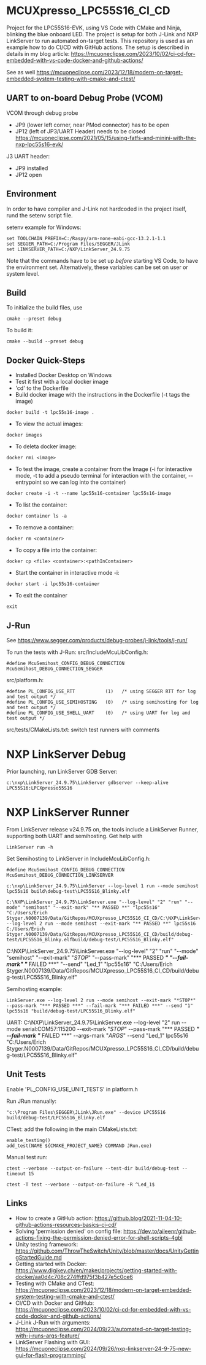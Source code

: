 # MCUXpresso_LPC55S16_CI_CD
Project for the LPC55S16-EVK, using VS Code with CMake and Ninja, blinking the blue onboard LED.
The project is setup for both J-Link and NXP LinkServer to run automated on-target tests.
This repository is used as an example how to do CI/CD with GitHub actions.
The setup is described in details in my blog article: https://mcuoneclipse.com/2023/10/02/ci-cd-for-embedded-with-vs-code-docker-and-github-actions/

See as well https://mcuoneclipse.com/2023/12/18/modern-on-target-embedded-system-testing-with-cmake-and-ctest/

## UART to on-board Debug Probe (VCOM)
VCOM through debug probe
- JP9 (lower left corner, near PMod connector) has to be open
- JP12 (left of JP3/UART Header) needs to be closed
https://mcuoneclipse.com/2021/05/15/using-fatfs-and-minini-with-the-nxp-lpc55s16-evk/

J3 UART header:
- JP9 installed
- JP12 open

## Environment
In order to have compiler and J-Link not hardcoded in the project itself, rund the setenv script file.

setenv example for Windows:
```
set TOOLCHAIN_PREFIX=C:/Raspy/arm-none-eabi-gcc-13.2.1-1.1
set SEGGER_PATH=C:/Program Files/SEGGER/JLink
set LINKSERVER_PATH=C:/NXP/LinkServer_24.9.75
```
Note that the commands have to be set up *before* starting VS Code, to have the environment set.
Alternatively, these variables can be set on user or system level.

## Build
To initialize the build files, use
```
cmake --preset debug
```
To build it:
```
cmake --build --preset debug
```

## Docker Quick-Steps
- Installed Docker Desktop on Windows
- Test it first with a local docker image
- 'cd' to the Dockerfile
- Build docker image with the instructions in the Dockerfile (-t tags the image)
```
docker build -t lpc55s16-image .
```
- To view the actual images:
```
docker images
```
- To deleta docker image:
```
docker rmi <image>
```

- To test the image, create a container from the Image (-i for interactive mode, -t to add a pseudo terminal for interaction with the container, --entrypoint so we can log into the container)
```
docker create -i -t --name lpc55s16-container lpc55s16-image
```
- To list the container:
```
docker container ls -a
```
- To remove a container:
```
docker rm <container>
```
- To copy a file into the container:
```
docker cp <file> <container>:<pathInContainer>
```
- Start the container in interactive mode -i:
```
docker start -i lpc55s16-container
```
- To exit the container
```
exit
```
## J-Run
See https://www.segger.com/products/debug-probes/j-link/tools/j-run/

To run the tests with J-Run:
src/IncludeMcuLibConfig.h:
```
#define McuSemihost_CONFIG_DEBUG_CONNECTION         McuSemihost_DEBUG_CONNECTION_SEGGER 
```
src/platform.h:
```
#define PL_CONFIG_USE_RTT           (1)   /* using SEGGER RTT for log and test output */
#define PL_CONFIG_USE_SEMIHOSTING   (0)   /* using semihosting for log and test output */
#define PL_CONFIG_USE_SHELL_UART    (0)   /* using UART for log and test output */
```
src/tests/CMakeLists.txt:
switch test runners with comments

# NXP LinkServer Debug
Prior launching, run LinkServer GDB Server:
```
c:\nxp\LinkServer_24.9.75\LinkServer gdbserver --keep-alive LPC55S16:LPCXpresso55S16
```

# NXP LinkServer Runner
From LinkServer release v24.9.75 on, the tools include a LinkServer Runner, supporting both UART and semihosting. Get help with
```
LinkServer run -h
```

Set Semihosting to LinkServer in IncludeMcuLibConfig.h:
```
#define McuSemihost_CONFIG_DEBUG_CONNECTION         McuSemihost_DEBUG_CONNECTION_LINKSERVER
```

```
c:\nxp\LinkServer_24.9.75\LinkServer --log-level 1 run --mode semihost lpc55s16 build\debug-test\LPC55S16_Blinky.elf
```

```
C:\NXP\LinkServer_24.9.75\LinkServer.exe "--log-level" "2" "run" "--mode" "semihost" "--exit-mark" "** PASSED **" "lpc55s16" "C:/Users/Erich Styger.N0007139/Data/GitRepos/MCUXpresso_LPC55S16_CI_CD/C:\NXP\LinkServer_24.9.75\LinkServer.exe --log-level 2 run --mode semihost --exit-mark "** PASSED **" lpc55s16 C:/Users/Erich Styger.N0007139/Data/GitRepos/MCUXpresso_LPC55S16_CI_CD/build/debug-test/LPC55S16_Blinky.elfbuild/debug-test/LPC55S16_Blinky.elf"
```

C:\NXP\LinkServer_24.9.75\LinkServer.exe "--log-level" "2" "run" "--mode" "semihost" "--exit-mark" "*STOP*" "--pass-mark" "*** PASSED ***" "--fail-mark" "*** FAILED ***" "--send" "Led_1" "lpc55s16" "C:/Users/Erich Styger.N0007139/Data/GitRepos/MCUXpresso_LPC55S16_CI_CD/build/debug-test/LPC55S16_Blinky.elf"

Semihosting example:
```
LinkServer.exe --log-level 2 run --mode semihost --exit-mark "*STOP*" --pass-mark "*** PASSED ***" --fail-mark "*** FAILED ***" --send "1" lpc55s16 "build/debug-test/LPC55S16_Blinky.elf"
```

UART:
C:\NXP\LinkServer_24.9.75\LinkServer.exe --log-level "2" run --mode serial:COM57:115200 --exit-mark "*STOP*" --pass-mark "*** PASSED ***" --fail-mark "*** FAILED ***" --args-mark "*ARGS*" --send "Led_1" lpc55s16 "C:/Users/Erich Styger.N0007139/Data/GitRepos/MCUXpresso_LPC55S16_CI_CD/build/debug-test/LPC55S16_Blinky.elf"


## Unit Tests
Enable 'PL_CONFIG_USE_UNIT_TESTS' in platform.h

Run JRun manually:
```
"c:\Program Files\SEGGER\JLink\JRun.exe" --device LPC55S16 build/debug-test/LPC55S16_Blinky.elf
```
CTest: add the following in the main CMakeLists.txt:
```
enable_testing()
add_test(NAME ${CMAKE_PROJECT_NAME} COMMAND JRun.exe)
```
Manual test run:
```
ctest --verbose --output-on-failure --test-dir build/debug-test --timeout 15

ctest -T test --verbose --output-on-failure -R ^Led_1$
```

## Links
- How to create a GitHub action: https://github.blog/2021-11-04-10-github-actions-resources-basics-ci-cd/
- Solving 'permission denied' on config file: https://dev.to/aileenr/github-actions-fixing-the-permission-denied-error-for-shell-scripts-4gbl
- Unity testing framework: https://github.com/ThrowTheSwitch/Unity/blob/master/docs/UnityGettingStartedGuide.md
- Getting started with Docker: https://www.digikey.ch/en/maker/projects/getting-started-with-docker/aa0d4c708c274ffd975f3b427e5c0ce6
- Testing with CMake and CTest: https://mcuoneclipse.com/2023/12/18/modern-on-target-embedded-system-testing-with-cmake-and-ctest/
- CI/CD with Docker and GitHub: https://mcuoneclipse.com/2023/10/02/ci-cd-for-embedded-with-vs-code-docker-and-github-actions/
- J-Link J-Run with arguments: https://mcuoneclipse.com/2024/09/23/automated-on-target-testing-with-j-runs-args-feature/
- LinkServer Flashing with GUI: https://mcuoneclipse.com/2024/09/26/nxp-linkserver-24-9-75-new-gui-for-flash-programming/
